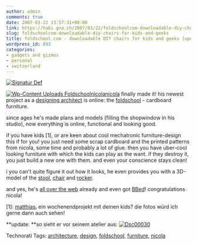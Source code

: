 ```yaml
---
author: admin
comments: true
date: 2007-03-22 13:57:31+00:00
link: https://habi.gna.ch/2007/03/22/foldschoolcom-downloadable-diy-chairs-for-kids-and-geeks/
slug: foldschoolcom-downloadable-diy-chairs-for-kids-and-geeks
title: foldschool.com - downloadable DIY chairs for kids and geeks [update]
wordpress_id: 893
categories:
- gadgets and gizmos
- personal
- switzerland
---
```


[![Signatur Def](https://habi.gna.ch/wp-content/uploads/2007/03/signatur-def-tm.jpg)](https://habi.gna.ch/wp-content/uploads/2007/03/signatur-def.jpg)


[![ Wp-Content Uploads Foldschoolnicola](https://habi.gna.ch/wp-content/uploads/2007/03/wp-content-uploads-foldschoolnicola-tm.jpg)](https://habi.gna.ch/wp-content/uploads/2007/03/wp-content-uploads-foldschoolnicola.jpg)[nicola](https://flickr.com/photos/habi/tags/nicola) finally made it!
his newest project as a [designing architect](http://www.nicolafrombern.com/) is online: the [foldschool](http://www.foldschool.com/) - cardboard furniture.

since ages he's made plans and models (filling the shopwindow in his studio), now everything is online, functional and looking good.

if you have kids [1], or are keen about cool mechatronic furniture-design this if for you!
you just need some scrap cardboard and the printed patterns from nicola, some time and probably a lot of glue. then you have uber-cool looking furniture with which the kids can play as the want. if they destroy it, you just build a new one with them. and even your conscience stays clean!

i you can't quite figure it out how it looks, he even provides you with a 3D-model of the [stool](http://www.foldschool.com/_objects/quicktime/stool.html), [chair](http://www.foldschool.com/_objects/quicktime/chair.html) and [rocker](http://www.foldschool.com/_objects/quicktime/rocker.html).

and yes, he's [all over the web](http://technorati.com/search/foldschool) already and even got [BBed](https://boingboing.net/2007/03/21/fold_your_own_kids_f.html)!
congratulations nicola!

[1]: [matthias](http://www.gutfeldt.ch/matthias/blog/index.php), ein wochenendprojekt mit deinen kids? die fotos würd ich gerne dann auch sehen!

**update: **so sieht er vor seinem atelier aus:
[![Dsc00030](https://habi.gna.ch/wp-content/uploads/2007/03/dsc00030-tm.jpg)](https://habi.gna.ch/wp-content/uploads/2007/03/dsc00030.jpg)  




Technorati Tags: [architecture](http://www.technorati.com/tag/architecture), [design](http://www.technorati.com/tag/design), [foldschool](http://www.technorati.com/tag/foldschool), [furniture](http://www.technorati.com/tag/furniture), [nicola](http://www.technorati.com/tag/nicola)
